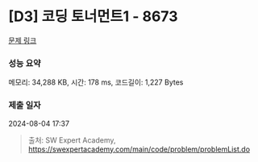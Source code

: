 # [D3] 코딩 토너먼트1 - 8673 

[문제 링크](https://swexpertacademy.com/main/code/problem/problemDetail.do?contestProbId=AW2Jldrqlo4DFASu) 

### 성능 요약

메모리: 34,288 KB, 시간: 178 ms, 코드길이: 1,227 Bytes

### 제출 일자

2024-08-04 17:37



> 출처: SW Expert Academy, https://swexpertacademy.com/main/code/problem/problemList.do